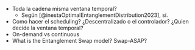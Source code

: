 - Toda la cadena misma ventana temporal?
	- Según [@inestaOptimalEntanglementDistribution2023], sí.
- Como hacer el scheduling? ¿Descentralizado o el controlador? ¿Quien decide la ventana temporal?
- On-demand vs continuous
- What is the Entanglement Swap model? Swap-ASAP?
